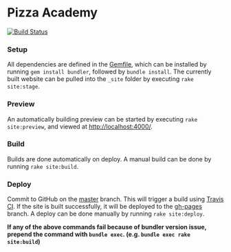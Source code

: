 # Pizza Academy
[![Build Status](https://travis-ci.org/absolute413/PizzaAcademy-Preview.svg?branch=master)](https://travis-ci.org/absolute413/PizzaAcademy-Preview)


### Setup
All dependencies are defined in the [Gemfile](Gemfile), which can be installed by running ```gem install bundler```, followed by ```bundle install```.
The currently built website can be pulled into the ```_site``` folder by executing ```rake site:stage```.

### Preview
An automatically building preview can be started by executing ```rake site:preview```, and viewed at [http://localhost:4000/](http://localhost:4000/).

### Build
Builds are done automatically on deploy.
A manual build can be done by running ```rake site:build```.

### Deploy
Commit to GitHub on the [master](tree/master) branch.
This will trigger a build using [Travis CI](https://travis-ci.org).
If the site is built successfully, it will be deployed to the [gh-pages](tree/gh-pages) branch.
A deploy can be done manually by running ```rake site:deploy```.




**If any of the above commands fail because of bundler version issue, prepend the command with ```bundle exec```.
(e.g. ```bundle exec rake site:build```)**
